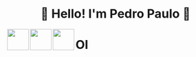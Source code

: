<h1 align = "center">👋 Hello! I'm Pedro Paulo 👋</h1>

<a href="https://www.linkedin.com/in/pedro-paulo-moreno-camargo-93945a177?lipi=urn%3Ali%3Apage%3Ad_flagship3_profile_view_base_contact_details%3B46mJblmxTy6S7qZ3ydNs4Q%3D%3D" target="blank"><img align="left" src="https://cdn-icons-png.flaticon.com/512/3536/3536505.png" height="50"/></a>
<a href="https://www.instagram.com/pedro_camargo95/" target="blank"><img align="left" src="https://cdn-icons-png.flaticon.com/512/2111/2111463.png" height="50" /></a>
<a href="https://www.instagram.com/pedro_camargo95/" target="blank"><img align="left" src="https://cdn-icons-png.flaticon.com/512/2111/2111463.png" height="50" /></a>

<h1>OI</h1>

